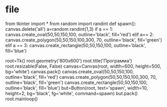 # file
from tkinter import *
from random import randint
def spawn():
    canvas.delete('all')
    a=random.randint(1,3)
    if a == 1:
        canvas.create_oval(50,50,150,100, outline='black', fill='red')
    elif a== 2:
        canvas.create_polygon(50,50,150,100,300, 70, outline='black', fill='green')
    elif a == 3:
        canvas.create_rectangle(50,50,150,100, outline='black', fill='blue')

root=Tk()
root.geometry('800x600')
root.title('Программа')
root.resizable(False, False)
canvas=Canvas(root, width=600, height=500, bg='white')
canvas.pack()
canvas.create_oval(50,50,150,100, outline='black', fill='red')
canvas.create_polygon(50,50,150,100,300, 70, outline='black', fill='green')
canvas.create_rectangle(50,50,150,100, outline='black', fill='blue')
but=Button(root, text='spawn', width=10,  height=2, bg='black', fg='white', command=spawn)
but.pack()
root.mainloop()
